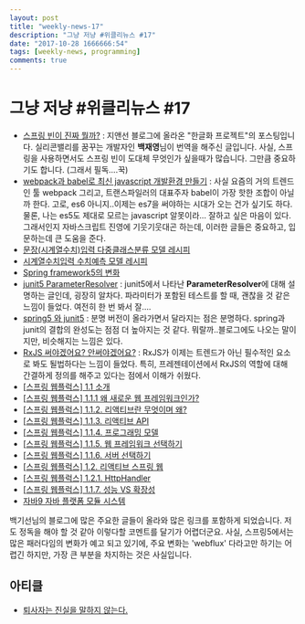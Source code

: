 ```yaml
---
layout: post
title: "weekly-news-17"
description: "그냥 저냥 #위클리뉴스 #17"
date: "2017-10-28 1666666:54"
tags: [weekly-news, programming]
comments: true
---
```

# 그냥 저냥 #위클리뉴스 #17



- [스프링 빈이 진짜 뭘까?](http://jinson.tistory.com/286) : 지앤선 블로그에 올라온 "한글화 프로젝트"의 포스팅입니다. 실리콘밸리를 꿈꾸는 개발자인 **백재영**님이 번역을 해주신 글입니다. 사실, 스프링을 사용하면서도 스프링 빈이 도대체 무엇인가 싶을때가 많습니다. 그만큼 중요하기도 합니다. (그래서 필독….꾹)
- [webpack과 babel로 최신 javascript 개발환경 만들기](https://beomi.github.io/2017/10/18/Setup-Babel-with-webpack/) : 사실 요즘의 거의 트렌드인 툴 webpack 그리고, 트랜스파일러의 대표주자 babel이 가장 핫한 조합이 아닐까 한다. 고로, es6 아니지..이제는 es7을 써야하는 시대가 오는 건가 싶기도 하다. 물론, 나는 es5도 제대로 모르는 javascript 알못이라... 잘하고 싶은 마음이 있다. 그래서인지 자바스크립트 진영에 기웃기웃대곤 하는데, 이러한 글들은 중요하고, 입문하는데 큰 도움을 준다. 
- [문장(시계열수치)입력 다중클래스분류 모델 레시피](https://tykimos.github.io/2017/08/17/Text_Input_Multiclass_Classification_Model_Recipe/)
- [시계열수치입력 수치예측 모델 레시피](https://tykimos.github.io/2017/09/09/Time-series_Numerical_Input_Numerical_Prediction_Model_Recipe/)
- [Spring framework5의 변화](http://atin.tistory.com/626)
- [junit5 ParameterResolver](http://aoruqjfu.fun25.co.kr/index.php/post/1878) : junit5에서 나타난 **ParameterResolver**에 대해 설명하는 글인데, 굉장히 알차다. 파라미터가 포함된 테스트를 할 때, 괜찮을 것 같은 느낌이 들었다. 여전히 한 번 봐서 잘….
- [spring5 와 junit5](http://aoruqjfu.fun25.co.kr/index.php/post/1886) : 분명 버전이 올라가면서 달라지는 점은 분명하다. spring과 junit의 결합의 완성도는 점점 더 높아지는 것 같다. 뭐랄까..블로그에도 나오는 말이지만, 비슷해지는 느낌은 있다.
- [RxJS 써야겠어요? 안써야겠어요?](http://sculove.github.io/blog/2017/10/21/shoulduserxjs/) : RxJS가 이제는 트렌드가 아닌 필수적인 요소로 봐도 될법하다는 느낌이 들었다. 특히, 프레젠테이션에서 RxJS의 역할에 대해 간결하게 정의를 해주고 있다는 점에서 이해가 쉬웠다.
- [[스프링 웹플럭스] 1.1 소개](http://whiteship.me/?p=13989)
- [[스프링 웹플럭스] 1.1.1 왜 새로운 웹 프레임워크인가?](http://whiteship.me/?p=13992)
- [[스프링 웹플럭스] 1.1.2. 리액티브란 무엇이며 왜?](http://whiteship.me/?p=13998)
- [[스프링 웹플럭스] 1.1.3. 리액티브 API](http://whiteship.me/?p=14011)
- [[스프링 웹플럭스] 1.1.4. 프로그래밍 모델](http://whiteship.me/?p=14001)
- [[스프링 웹플럭스] 1.1.5. 웹 프레임워크 선택하기](http://whiteship.me/?p=14015)
- [[스프링 웹플럭스] 1.1.6. 서버 선택하기](http://whiteship.me/?p=14003)
- [[스프링 웹플럭스] 1.2. 리액티브 스프링 웹](http://whiteship.me/?p=14008)
- [[스프링 웹플럭스] 1.2.1. HttpHandler](http://whiteship.me/?p=14020)
- [[스프링 웹플럭스] 1.1.7. 성능 VS 확장성](http://whiteship.me/?p=14005)
- [자바9 자바 플랫폼 모듈 시스템](http://whiteship.me/?p=13980)

백기선님의 블로그에 많은 주요한 글들이 올라와 많은 링크를 포함하게 되었습니다. 저도 정독을 해야 할 것 같아 이렇다할 코멘트를 달기가 어렵더군요. 사실, 스프링5에서는 많은 패러다임의 변화가 예고 되고 있기에, 주요 변화는 'webflux' 다라고만 하기는 어렵긴 하지만, 가장 큰 부분을 차지하는 것은 사실입니다. 



## 아티클

- [퇴사자는 진실을 말하지 않는다.](http://blog.weirdx.io/post/49344)
